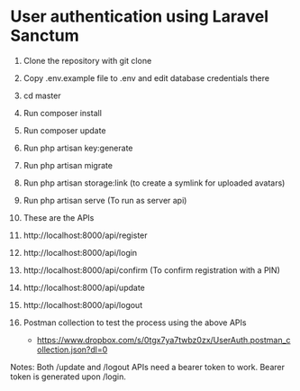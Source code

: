 <h1>User authentication using Laravel Sanctum</h1>

1) Clone the repository with git clone

2) Copy .env.example file to .env and edit database credentials there

3) cd master

4) Run composer install

5) Run composer update

6) Run php artisan key:generate

7) Run php artisan migrate

8) Run php artisan storage:link (to create a symlink for uploaded avatars)

9) Run php artisan serve (To run as server api)

10) These are the APIs

11) http://localhost:8000/api/register

12) http://localhost:8000/api/login

13) http://localhost:8000/api/confirm (To confirm registration with a PIN)

14) http://localhost:8000/api/update

15) http://localhost:8000/api/logout

16) Postman collection to test the process using the above APIs

    - https://www.dropbox.com/s/0tgx7ya7twbz0zx/UserAuth.postman_collection.json?dl=0

Notes:
Both /update and /logout APIs need a bearer token to work. Bearer token is generated upon /login.

